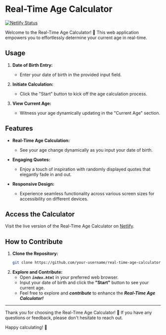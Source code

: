 # Real-Time Age Calculator

[![Netlify Status](https://api.netlify.com/api/v1/badges/63dea76f-5065-436a-9ba7-8d1fdfbfcfb7/deploy-status)](https://app.netlify.com/sites/agecalculatornikhit/deploys)

Welcome to the Real-Time Age Calculator! 🎉 This web application empowers you to effortlessly determine your current age in real-time.

## Usage

1. **Date of Birth Entry:**
   - Enter your date of birth in the provided input field.

2. **Initiate Calculation:**
   - Click the "Start" button to kick off the age calculation process.

3. **View Current Age:**
   - Witness your age dynamically updating in the "Current Age" section.

## Features

- **Real-Time Age Calculation:**
  - See your age change dynamically as you input your date of birth.

- **Engaging Quotes:**
  - Enjoy a touch of inspiration with randomly displayed quotes that elegantly fade in and out.

- **Responsive Design:**
  - Experience seamless functionality across various screen sizes for accessibility on different devices.

## Access the Calculator

Visit the live version of the Real-Time Age Calculator on [Netlify](https://agecalculatornikhit.netlify.app/).

## How to Contribute

1. **Clone the Repository:**
   ```bash
   git clone https://github.com/your-username/real-time-age-calculator.git
2. **Explore and Contribute:**
   - Open ***```index.html```*** in your preferred web browser.
   - Input your date of birth and click the **"Start"** button to see your current age.
   - Feel free to explore and ***contribute*** to enhance the ***Real-Time Age Calculator!***

---

Thank you for choosing the Real-Time Age Calculator! 🌟 If you have any questions or feedback, please don't hesitate to reach out.

Happy calculating! 🎈 